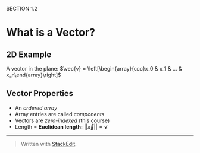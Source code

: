SECTION 1.2
# What is a Vector?

## 2D Example

A vector in the plane:
$\vec{v} = \left[\begin{array}{ccc}x_0 & x_1 & ... & x_n\end{array}\right]$


## Vector Properties
* An *ordered array*
* Array entries are called *components*
* Vectors are *zero-indexed* (this course)
* Length = **Euclidean length:** $||\vec{x}|| = \sqrt$




---
> Written with [StackEdit](https://stackedit.io/).
<!--stackedit_data:
eyJoaXN0b3J5IjpbMjAxNTkxMzA4Ml19
-->